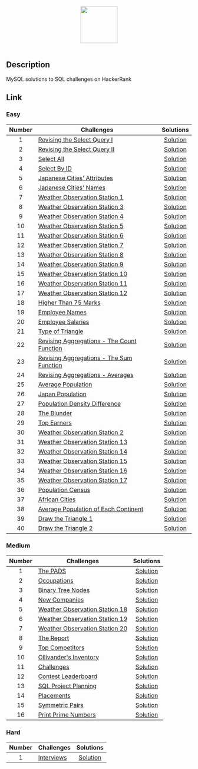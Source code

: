 <p align="center">  
	<br>
	<a href="https://www.hackerrank.com/domains/sql">
        <img height=100 src="https://hrcdn.net/community-frontend/assets/brand/logo-new-white-green-a5cb16e0ae.svg"> 
    </a>
    <br>
    <br>
</p>

## Description
MySQL solutions to SQL challenges on HackerRank

## Link

### Easy

| Number | Challenges | Solutions |
|:------:|------------|:---------:|
| 1 |  [Revising the Select Query I](https://www.hackerrank.com/challenges/revising-the-select-query/problem) | [Solution](1_Easy/Revising%20the%20Select%20Query%20I.sql)
| 2 |  [Revising the Select Query II](https://www.hackerrank.com/challenges/revising-the-select-query-2/problem) | [Solution](1_Easy/Revising%20the%20Select%20Query%20II.sql)
| 3 |  [Select All](https://www.hackerrank.com/challenges/select-all-sql/problem) | [Solution](1_Easy/Select%20All.sql)
| 4 |  [Select By ID](https://www.hackerrank.com/challenges/select-by-id/problem) | [Solution](1_Easy/Select%20By%20ID.sql)
| 5 |  [Japanese Cities' Attributes](https://www.hackerrank.com/challenges/japanese-cities-attributes/problem) | [Solution](1_Easy/Japanese%20Cities'%20Attributes.sql)
| 6 |  [Japanese Cities' Names](https://www.hackerrank.com/challenges/japanese-cities-name/problem) | [Solution](1_Easy/Japanese%20Cities'%20Names.sql)
| 7 |  [Weather Observation Station 1](https://www.hackerrank.com/challenges/weather-observation-station-1/problem) | [Solution](1_Easy/Weather%20Observation%20Station%201.sql)
| 8 |  [Weather Observation Station 3](https://www.hackerrank.com/challenges/weather-observation-station-3/problem) | [Solution](1_Easy/Weather%20Observation%20Station%203.sql)
| 9 |  [Weather Observation Station 4](https://www.hackerrank.com/challenges/weather-observation-station-4/problem) | [Solution](1_Easy/Weather%20Observation%20Station%204.sql)
| 10 | [Weather Observation Station 5](https://www.hackerrank.com/challenges/weather-observation-station-5/problem) | [Solution](1_Easy/Weather%20Observation%20Station%205.sql)
| 11 | [Weather Observation Station 6](https://www.hackerrank.com/challenges/weather-observation-station-6/problem) | [Solution](1_Easy/Weather%20Observation%20Station%206.sql)
| 12 | [Weather Observation Station 7](https://www.hackerrank.com/challenges/weather-observation-station-7/problem) | [Solution](1_Easy/Weather%20Observation%20Station%207.sql)
| 13 | [Weather Observation Station 8](https://www.hackerrank.com/challenges/weather-observation-station-8/problem) | [Solution](1_Easy/Weather%20Observation%20Station%208.sql)
| 14 | [Weather Observation Station 9](https://www.hackerrank.com/challenges/weather-observation-station-9/problem) | [Solution](1_Easy/Weather%20Observation%20Station%209.sql)
| 15 | [Weather Observation Station 10](https://www.hackerrank.com/challenges/weather-observation-station-10/problem) | [Solution](1_Easy/Weather%20Observation%20Station%2010.sql)
| 16 | [Weather Observation Station 11](https://www.hackerrank.com/challenges/weather-observation-station-11/problem) | [Solution](1_Easy/Weather%20Observation%20Station%2011.sql)
| 17 | [Weather Observation Station 12](https://www.hackerrank.com/challenges/weather-observation-station-12/problem) | [Solution](1_Easy/Weather%20Observation%20Station%2012.sql)
| 18 | [Higher Than 75 Marks](https://www.hackerrank.com/challenges/more-than-75-marks/problem) | [Solution](1_Easy/Higher%20Than%2075%20Marks.sql)
| 19 | [Employee Names](https://www.hackerrank.com/challenges/name-of-employees/problem) | [Solution](1_Easy/Employee%20Names.sql)
| 20 | [Employee Salaries](https://www.hackerrank.com/challenges/salary-of-employees/problem) | [Solution](1_Easy/Employee%20Salaries.sql)
| 21 | [Type of Triangle](https://www.hackerrank.com/challenges/what-type-of-triangle/problem) | [Solution](1_Easy/Type%20of%20Triangle.sql) |
| 22 | [Revising Aggregations - The Count Function](https://www.hackerrank.com/challenges/revising-aggregations-the-count-function/problem) | [Solution](1_Easy/Revising%20Aggregations%20-%20The%20Count%20Function.sql) | 
| 23 | [Revising Aggregations - The Sum Function](https://www.hackerrank.com/challenges/revising-aggregations-sum/problem) | [Solution](1_Easy/Revising%20Aggregations%20-%20The%20Sum%20Function.sql)                    |
| 24 | [Revising Aggregations - Averages](https://www.hackerrank.com/challenges/revising-aggregations-the-average-function/problem) | [Solution](1_Easy/Revising%20Aggregations%20-%20Averages.sql)      
| 25 | [Average Population](https://www.hackerrank.com/challenges/average-population/problem) | [Solution](1_Easy/Average%20Population.sql)                                                                               |
| 26 | [Japan Population](https://www.hackerrank.com/challenges/japan-population/problem) | [Solution](1_Easy/Japan%20Population.sql)                                                                                     |
| 27 | [Population Density Difference](https://www.hackerrank.com/challenges/population-density-difference/problem) | [Solution](1_Easy/Population%20Density%20Difference.sql)                                            |
| 28 | [The Blunder](https://www.hackerrank.com/challenges/the-blunder/problem) | [Solution](1_Easy/The%20Blunder.sql)  
| 29 | [Top Earners](https://www.hackerrank.com/challenges/earnings-of-employees/problem) | [Solution](1_Easy/Top%20Earners.sql) |         
| 30 | [Weather Observation Station 2](https://www.hackerrank.com/challenges/weather-observation-station-2/problem) | [Solution](1_Easy/Weather%20Observation%20Station%202.sql) |
| 31 | [Weather Observation Station 13](https://www.hackerrank.com/challenges/weather-observation-station-13/problem) | [Solution](1_Easy/Weather%20Observation%20Station%2013.sql) |
| 32 | [Weather Observation Station 14](https://www.hackerrank.com/challenges/weather-observation-station-14/problem) | [Solution](1_Easy/Weather%20Observation%20Station%2014.sql) |
| 33 | [Weather Observation Station 15](https://www.hackerrank.com/challenges/weather-observation-station-15/problem) | [Solution](1_Easy/Weather%20Observation%20Station%2015.sql) |
| 34 | [Weather Observation Station 16](https://www.hackerrank.com/challenges/weather-observation-station-16/problem) | [Solution](1_Easy/Weather%20Observation%20Station%2016.sql) |
| 35 | [Weather Observation Station 17](https://www.hackerrank.com/challenges/weather-observation-station-17/problem) | [Solution](1_Easy/Weather%20Observation%20Station%2017.sql) |
| 36 | [Population Census](https://www.hackerrank.com/challenges/asian-population/problem) | [Solution](1_Easy/Population%20Census.sql) |
| 37 | [African Cities](https://www.hackerrank.com/challenges/african-cities/problem) | [Solution](1_Easy/African%20Cities.sql) |
| 38 | [Average Population of Each Continent](https://www.hackerrank.com/challenges/average-population-of-each-continent/problem) | [Solution](1_Easy/Average%20Population%20of%20Each%20Continent.sql) |
| 39 | [Draw the Triangle 1](https://www.hackerrank.com/challenges/draw-the-triangle-1/problem) | [Solution](1_Easy/Draw%20The%20Triangle%201.sql) |
| 40 | [Draw the Triangle 2](https://www.hackerrank.com/challenges/draw-the-triangle-2/problem) | [Solution](1_Easy/Draw%20The%20Triangle%202.sql) |


### Medium

| Number | Challenges | Solutions |
|:------:|------------|:---------:|
| 1 |[The PADS](https://www.hackerrank.com/challenges/the-pads/problem) | [Solution](2_Medium/The%20PADS.sql) |
| 2 |[Occupations](https://www.hackerrank.com/challenges/occupations/problem) | [Solution](2_Medium/Occupations.sql) |
| 3 |[Binary Tree Nodes](https://www.hackerrank.com/challenges/binary-search-tree-1/problem) | [Solution](2_Medium/Binary%20Tree%20Nodes.sql)|
| 4 |[New Companies](https://www.hackerrank.com/challenges/the-company/problem) | [Solution](2_Medium/New%20Companies.sql) |
| 5| [Weather Observation Station 18](https://www.hackerrank.com/challenges/weather-observation-station-18/problem) | [Solution](2_Medium/Weather%20Observation%20Station%2018.sql) |
| 6| [Weather Observation Station 19](https://www.hackerrank.com/challenges/weather-observation-station-19/problem) | [Solution](2_Medium/Weather%20Observation%20Station%2019.sql) |
| 7| [Weather Observation Station 20](https://www.hackerrank.com/challenges/weather-observation-station-20/problem) | [Solution](2_Medium/Weather%20Observation%20Station%2020.sql) |
| 8 | [The Report](https://www.hackerrank.com/challenges/the-report/submissions/code/94188063) | [Solution](2_Medium/The%20Report.sql) |
| 9 | [Top Competitors](https://www.hackerrank.com/challenges/full-score/problem) | [Solution](2_Medium/Top%20Competitors.sql) |
| 10 | [Ollivander's Inventory](https://www.hackerrank.com/challenges/harry-potter-and-wands/problem) | [Solution](2_Medium/Ollivander's%20Inventory.sql) |
| 11 | [Challenges](https://www.hackerrank.com/challenges/challenges/problem) | [Solution](2_Medium/Challenges.sql) |
| 12 | [Contest Leaderboard](https://www.hackerrank.com/challenges/contest-leaderboard/problem) | [Solution](2_Medium/Contest%20Leaderboard.sql) |
| 13 | [SQL Project Planning](https://www.hackerrank.com/challenges/sql-projects/problem) | [Solution](2_Medium/SQL%20Project%20Planning.sql) |
| 14 | [Placements](https://www.hackerrank.com/challenges/placements/problem) | [Solution](2_Medium/Placements.sql)       
| 15 | [Symmetric Pairs](https://www.hackerrank.com/challenges/placements/problem) | [Solution](2_Medium/Placements.sql)      
| 16 | [Print Prime Numbers](https://www.hackerrank.com/challenges/placements/problem) | [Solution](2_Medium/Print%20Prime%20Numbers.sql)      


### Hard

| Number | Challenges | Solutions |
|:------:|------------|:---------:|
| 1 | [Interviews](https://www.hackerrank.com/challenges/interviews/problem)             | [Solution](3_Hard/Interviews.sql)      


